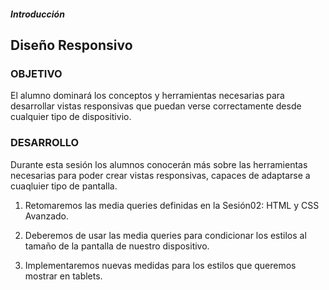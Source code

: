 ##### Introducción
## Diseño Responsivo

### OBJETIVO

El alumno dominará los conceptos y herramientas necesarias para desarrollar vistas responsivas que puedan verse correctamente desde cualquier tipo de dispositivio.

### DESARROLLO

Durante esta sesión los alumnos conocerán más sobre las herramientas necesarias para poder crear vistas responsivas, capaces de adaptarse a cuaqluier tipo de pantalla.

1. Retomaremos las media queries definidas en la Sesión02: HTML y CSS Avanzado.

2. Deberemos de usar las media queries para condicionar los estilos al tamaño de la pantalla de nuestro dispositivo.

3. Implementaremos nuevas medidas para los estilos que queremos mostrar en tablets.

